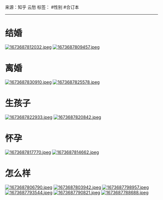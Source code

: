来源：知乎 云愁
标签： #性别 #合订本 
***
# 结婚
[![1673687812032.jpeg](https://raw.githubusercontent.com/bluntvoice/mypic/main/1673687812032.jpeg)](https://raw.githubusercontent.com/bluntvoice/mypic/main/1673687812032.jpeg)
[![1673687809457.jpeg](https://raw.githubusercontent.com/bluntvoice/mypic/main/1673687809457.jpeg)](https://raw.githubusercontent.com/bluntvoice/mypic/main/1673687809457.jpeg)
# 离婚
[![1673687830910.jpeg](https://raw.githubusercontent.com/bluntvoice/mypic/main/1673687830910.jpeg)](https://raw.githubusercontent.com/bluntvoice/mypic/main/1673687830910.jpeg)
[![1673687825578.jpeg](https://raw.githubusercontent.com/bluntvoice/mypic/main/1673687825578.jpeg)](https://raw.githubusercontent.com/bluntvoice/mypic/main/1673687825578.jpeg)
# 生孩子
[![1673687822933.jpeg](https://raw.githubusercontent.com/bluntvoice/mypic/main/1673687822933.jpeg)](https://raw.githubusercontent.com/bluntvoice/mypic/main/1673687822933.jpeg)
[![1673687820842.jpeg](https://raw.githubusercontent.com/bluntvoice/mypic/main/1673687820842.jpeg)](https://raw.githubusercontent.com/bluntvoice/mypic/main/1673687820842.jpeg)
# 怀孕
[![1673687817770.jpeg](https://raw.githubusercontent.com/bluntvoice/mypic/main/1673687817770.jpeg)](https://raw.githubusercontent.com/bluntvoice/mypic/main/1673687817770.jpeg)
[![1673687814662.jpeg](https://raw.githubusercontent.com/bluntvoice/mypic/main/1673687814662.jpeg)](https://raw.githubusercontent.com/bluntvoice/mypic/main/1673687814662.jpeg)
# 怎么样
[![1673687806790.jpeg](https://raw.githubusercontent.com/bluntvoice/mypic/main/1673687806790.jpeg)](https://raw.githubusercontent.com/bluntvoice/mypic/main/1673687806790.jpeg)
[![1673687803942.jpeg](https://raw.githubusercontent.com/bluntvoice/mypic/main/1673687803942.jpeg)](https://raw.githubusercontent.com/bluntvoice/mypic/main/1673687803942.jpeg)
[![1673687798957.jpeg](https://raw.githubusercontent.com/bluntvoice/mypic/main/1673687798957.jpeg)](https://raw.githubusercontent.com/bluntvoice/mypic/main/1673687798957.jpeg)
[![1673687793544.jpeg](https://raw.githubusercontent.com/bluntvoice/mypic/main/1673687793544.jpeg)](https://raw.githubusercontent.com/bluntvoice/mypic/main/1673687793544.jpeg)
[![1673687790821.jpeg](https://raw.githubusercontent.com/bluntvoice/mypic/main/1673687790821.jpeg)](https://raw.githubusercontent.com/bluntvoice/mypic/main/1673687790821.jpeg)
[![1673687788688.jpeg](https://raw.githubusercontent.com/bluntvoice/mypic/main/1673687788688.jpeg)](https://raw.githubusercontent.com/bluntvoice/mypic/main/1673687788688.jpeg)